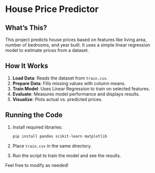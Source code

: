 
# House Price Predictor

## What’s This?

This project predicts house prices based on features like living area, number of bedrooms, and year built. It uses a simple linear regression model to estimate prices from a dataset.

## How It Works

1. **Load Data**: Reads the dataset from `train.csv`.
2. **Prepare Data**: Fills missing values with column means.
3. **Train Model**: Uses Linear Regression to train on selected features.
4. **Evaluate**: Measures model performance and displays results.
5. **Visualize**: Plots actual vs. predicted prices.

## Running the Code

1. Install required libraries:
   ```bash
   pip install pandas scikit-learn matplotlib
   ```

2. Place `train.csv` in the same directory.

3. Run the script to train the model and see the results.


Feel free to modify as needed!
